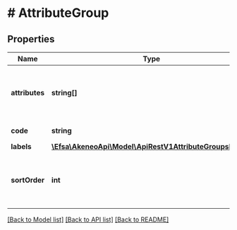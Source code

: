 # # AttributeGroup

## Properties

Name | Type | Description | Notes
------------ | ------------- | ------------- | -------------
**attributes** | **string[]** | Attribute codes that compose the attribute group | [optional]
**code** | **string** | Attribute group code |
**labels** | [**\Efsa\AkeneoApi\Model\ApiRestV1AttributeGroupsLabels**](ApiRestV1AttributeGroupsLabels.md) |  | [optional]
**sortOrder** | **int** | Attribute group order among other attribute groups | [optional]

[[Back to Model list]](../../README.md#models) [[Back to API list]](../../README.md#endpoints) [[Back to README]](../../README.md)
